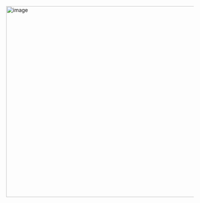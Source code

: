 <img width="515" alt="image" src="https://github.com/user-attachments/assets/0b2d5856-685b-4d6c-ad3f-484349759ae7" />

